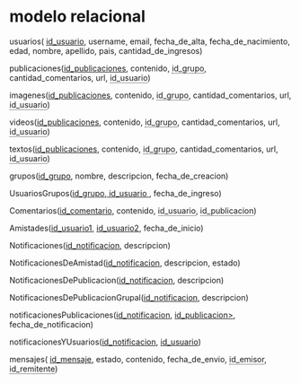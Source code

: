 # modelo relacional


usuarios( <span style="text-decoration: underline">id_usuario</span>, username, email, fecha_de_alta, fecha_de_nacimiento, edad, nombre, apellido, pais, cantidad_de_ingresos)

publicaciones(<span style="text-decoration: underline">id_publicaciones</span>, contenido, <span style="border-bottom: 1px dotted;">id_grupo</span>, cantidad_comentarios, url, <span style="border-bottom: 1px dotted;">id_usuario</span>)

imagenes(<span style="text-decoration: underline">id_publicaciones</span>, contenido, <span style="border-bottom: 1px dotted;">id_grupo</span>, cantidad_comentarios, url, <span style="border-bottom: 1px dotted;">id_usuario</span>)

videos(<span style="text-decoration: underline">id_publicaciones</span>, contenido, <span style="border-bottom: 1px dotted;">id_grupo</span>, cantidad_comentarios, url, <span style="border-bottom: 1px dotted;">id_usuario</span>)

textos(<span style="text-decoration: underline">id_publicaciones</span>, contenido, <span style="border-bottom: 1px dotted;">id_grupo</span>, cantidad_comentarios, url, <span style="border-bottom: 1px dotted;">id_usuario</span>)

grupos(<span style="text-decoration: underline">id_grupo</span>, nombre, descripcion, fecha_de_creacion)

UsuariosGrupos(<span style="text-decoration: underline">id_grupo</span>,<span style="text-decoration: underline"> id_usuario </span>, fecha_de_ingreso)

Comentarios(<span style="text-decoration: underline">id_comentario</span>, contenido, <span style="border-bottom: 1px dotted;">id_usuario</span>, <span style="border-bottom: 1px dotted;">id_publicacion</span>)


Amistades(<span style="text-decoration: underline">id_usuario1</span>, <span style="text-decoration: underline">id_usuario2</span>, fecha_de_inicio)

Notificaciones(<span style="text-decoration: underline">id_notificacion</span>, descripcion)

NotificacionesDeAmistad(<span style="text-decoration: underline">id_notificacion</span>, descripcion, estado)

NotificacionesDePublicacion(<span style="text-decoration: underline">id_notificacion</span>, descripcion)

NotificacionesDePublicacionGrupal(<span style="text-decoration: underline">id_notificacion</span>, descripcion)


notificacionesPublicaciones(<span style="text-decoration: underline">id_notificacion</span>, <span style="text-decoration: underline">id_publicacion></span>, fecha_de_notificacion)


notificacionesYUsuarios(<span style="text-decoration: underline">id_notificacion</span>, <span style="text-decoration: underline"> id_usuario</span>)

mensajes( <span style="text-decoration: underline"> id_mensaje</span>, estado, contenido, fecha_de_envio, <span style="border-bottom: 1px dotted;">id_emisor</span>, <span style="border-bottom: 1px dotted;">id_remitente</span>)